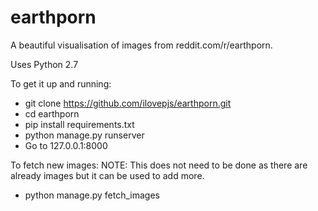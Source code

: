 earthporn
=========

A beautiful visualisation of images from reddit.com/r/earthporn.

Uses Python 2.7

To get it up and running:

  - git clone https://github.com/ilovepjs/earthporn.git
  - cd earthporn
  - pip install requirements.txt
  - python manage.py runserver
  - Go to 127.0.0.1:8000

To fetch new images:
  NOTE: This does not need to be done as there are already images but it can be used to add more.

  - python manage.py fetch_images
